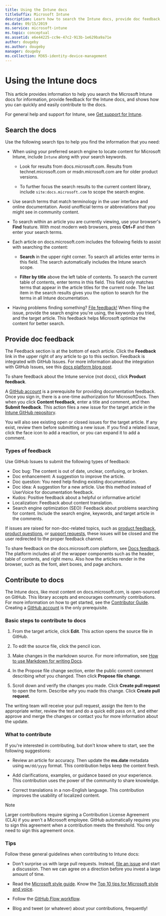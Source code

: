 ```yaml
---
title: Using the Intune docs
titleSuffix: Microsoft Intune
description: Learn how to search the Intune docs, provide doc feedback, and contribute to the docs.
ms.date: 09/15/2019
ms.service: microsoft-intune 
ms.topic: conceptual
ms.assetid: e6e44225-cc9e-47c2-913b-1e629ba9a71e
author: dougeby
ms.author: dougeby
manager: dougeby
ms.collection: M365-identity-device-management
---
```


# Using the Intune docs

This article provides information to help you search the Microsoft Intune docs for information, provide feedback for the Intune docs, and shows how you can quickly and easily contribute to the docs.

For general help and support for Intune, see [Get support for Intune](get-support.md).

## Search the docs

 Use the following search tips to help you find the information that you need:  

- When using your preferred search engine to locate content for Microsoft Intune, include `Intune` along with your search keywords.  

  - Look for results from docs.microsoft.com. Results from technet.microsoft.com or msdn.microsoft.com are for older product versions.  

  - To further focus the search results to the current content library, include `site:docs.microsoft.com` to scope the search engine.  

- Use search terms that match terminology in the user interface and online documentation. Avoid unofficial terms or abbreviations that you might see in community content.

- To search within an article you are currently viewing, use your browser's **Find** feature. With most modern web browsers, press **Ctrl**+**F** and then enter your search terms.  

- Each article on docs.microsoft.com includes the following fields to assist with searching the content:  

  - **Search** in the upper right corner. To search all articles enter terms in this field. The search automatically includes the Intune search scope.

  - **Filter by title** above the left table of contents. To search the current table of contents, enter terms in this field. This field only matches terms that appear in the article titles for the current node. The last item in the search results gives you the option to search for the terms in all Intune documentation.

- Having problems finding something? [File feedback!](#provide-doc-feedback) When filing the issue, provide the search engine you're using, the keywords you tried, and the target article. This feedback helps Microsoft optimize the content for better search.  

## Provide doc feedback

The Feedback section is at the bottom of each article. Click the **Feedback** link in the upper right of any article to go to this section. Feedback is integrated with GitHub Issues. For more information about the integration with GitHub Issues, see this [docs platform blog post](https://docs.microsoft.com/teamblog/a-new-feedback-system-is-coming-to-docs).

To share feedback about the Intune service (not docs), click **Product feedback**.

A [GitHub account](https://github.com/join) is a prerequisite for providing documentation feedback. Once you sign in, there is a one-time authorization for MicrosoftDocs. Then when you click **Content feedback**, enter a title and comment, and then **Submit feedback**. This action files a new issue for the target article in the [Intune GitHub repository](https://github.com/MicrosoftDocs/intunedocs/issues).

You will also see existing open or closed issues for the target article. If any exist, review them before submitting a new issue. If you find a related issue, click the face icon to add a reaction, or you can expand it to add a comment.

### Types of feedback

Use GitHub Issues to submit the following types of feedback:

- Doc bug: The content is out of date, unclear, confusing, or broken.
- Doc enhancement: A suggestion to improve the article.
- Doc question: You need help finding existing documentation.
- Doc idea: A suggestion for a new article. Use this method instead of UserVoice for documentation feedback.
- Kudos: Positive feedback about a helpful or informative article!
- Localization: Feedback about content translation.
- Search engine optimization (SEO): Feedback about problems searching for content. Include the search engine, keywords, and target article in the comments.

If issues are raised for non-doc-related topics, such as [product feedback](https://microsoftintune.uservoice.com/forums/291681-ideas), [product questions](https://social.technet.microsoft.com/Forums/en-US/home?forum=microsoftintuneprod), or [support requests](https://docs.microsoft.com/intune/get-support), these issues will be closed and the user redirected to the proper feedback channel.

To share feedback on the docs.microsoft.com platform, see [Docs feedback](https://aka.ms/sitefeedback). The platform includes all of the wrapper components such as the header, table of contents, and right menu. Also how the articles render in the browser, such as the font, alert boxes, and page anchors.

## Contribute to docs

The Intune docs, like most content on docs.microsoft.com, is open-sourced on GitHub. This library accepts and encourages community contributions. For more information on how to get started, see the [Contributor Guide](https://docs.microsoft.com/contribute). Creating a [GitHub account](https://github.com/join) is the only prerequisite.

### Basic steps to contribute to docs

1. From the target article, click **Edit**. This action opens the source file in GitHub.  

2. To edit the source file, click the pencil icon.  

3. Make changes in the markdown source. For more information, see [How to use Markdown for writing Docs](https://docs.microsoft.com/contribute/how-to-write-use-markdown).  

4. In the Propose file change section, enter the public commit comment describing *what* you changed. Then click **Propose file change**.  

5. Scroll down and verify the changes you made. Click **Create pull request** to open the form. Describe *why* you made this change. Click **Create pull request**.

The writing team will receive your pull request, assign the item to the appropriate writer, review the text and do a quick edit pass on it, and either approve and merge the changes or contact you for more information about the update.  

### What to contribute

If you're interested in contributing, but don't know where to start, see the following suggestions:  

- Review an article for accuracy. Then update the **ms.date** metadata using `mm/dd/yyyy` format. This contribution helps keep the content fresh.  

- Add clarifications, examples, or guidance based on your experience. This contribution uses the power of the community to share knowledge.

- Correct translations in a non-English language. This contribution improves the usability of localized content.  

> [!Note]  
> Larger contributions require signing a Contribution License Agreement (CLA) if you aren't a Microsoft employee. GitHub automatically requires you to sign this agreement when a contribution meets the threshold. You only need to sign this agreement once.

### Tips

Follow these general guidelines when contributing to Intune docs:

- Don't surprise us with large pull requests. Instead, [file an issue](#provide-doc-feedback) and start a discussion. Then we can agree on a direction before you invest a large amount of time.  

- Read the [Microsoft style guide](https://aka.ms/MicrosoftStyle). Know the [Top 10 tips for Microsoft style and voice](https://docs.microsoft.com/style-guide/top-10-tips-style-voice).  

- Follow the [GitHub Flow workflow](https://guides.github.com/introduction/flow/).  

- Blog and tweet (or whatever) about your contributions, frequently!  
